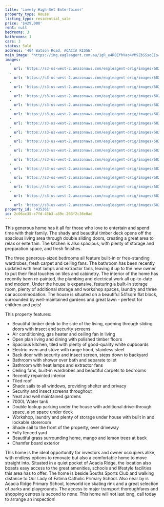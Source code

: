 ```yaml
---
title: 'Lovely High-Set Entertainer'
property_type: House
listing_type: residential_sale
price: '$429,000'
rent: null
bedrooms: 3
bathrooms: 1
cars: 3
status: Sold
address: '404 Watson Road, ACACIA RIDGE'
main_image: 'https://img.eagleagent.com.au/1gR_e4R0EfhVao4VM9ZbSSsoEIs=/1280x854/smart/https://s3-us-west-2.amazonaws.com/eagleagent-orig/images/6823630/122791194-image-M.jpg'
images:
  -
    url: 'https://s3-us-west-2.amazonaws.com/eagleagent-orig/images/6823645/122791194-image-P.jpg'
  -
    url: 'https://s3-us-west-2.amazonaws.com/eagleagent-orig/images/6823644/122791194-image-O.jpg'
  -
    url: 'https://s3-us-west-2.amazonaws.com/eagleagent-orig/images/6823643/122791194-image-N.jpg'
  -
    url: 'https://s3-us-west-2.amazonaws.com/eagleagent-orig/images/6823642/122791194-image-L.jpg'
  -
    url: 'https://s3-us-west-2.amazonaws.com/eagleagent-orig/images/6823641/122791194-image-K.jpg'
  -
    url: 'https://s3-us-west-2.amazonaws.com/eagleagent-orig/images/6823640/122791194-image-J.jpg'
  -
    url: 'https://s3-us-west-2.amazonaws.com/eagleagent-orig/images/6823639/122791194-image-I.jpg'
  -
    url: 'https://s3-us-west-2.amazonaws.com/eagleagent-orig/images/6823638/122791194-image-H.jpg'
  -
    url: 'https://s3-us-west-2.amazonaws.com/eagleagent-orig/images/6823637/122791194-image-G.jpg'
  -
    url: 'https://s3-us-west-2.amazonaws.com/eagleagent-orig/images/6823636/122791194-image-F.jpg'
  -
    url: 'https://s3-us-west-2.amazonaws.com/eagleagent-orig/images/6823635/122791194-image-E.jpg'
  -
    url: 'https://s3-us-west-2.amazonaws.com/eagleagent-orig/images/6823634/122791194-image-D.jpg'
  -
    url: 'https://s3-us-west-2.amazonaws.com/eagleagent-orig/images/6823633/122791194-image-C.jpg'
  -
    url: 'https://s3-us-west-2.amazonaws.com/eagleagent-orig/images/6823632/122791194-image-B.jpg'
  -
    url: 'https://s3-us-west-2.amazonaws.com/eagleagent-orig/images/6823631/122791194-image-A.jpg'
  -
    url: 'https://s3-us-west-2.amazonaws.com/eagleagent-orig/images/6823630/122791194-image-M.jpg'
property_id: '435361'
id: 2c06ac35-c7fd-45b3-a39c-263f2c36e0ad
---
```

This generous home has it all for those who love to entertain and spend time with their family. The shady and beautiful timber deck opens off the spacious living area through double sliding doors, creating a great area to relax or entertain. The kitchen is also spacious, with plenty of storage and preparation space, and fresh finishes.

The three generous-sized bedrooms all feature built-in or free-standing wardrobes, fresh carpet and ceiling fans. The bathroom has been recently updated with heat lamps and extractor fans, leaving it up to the new owner to put their final touches on tiles and cabinetry. The interior of the home has recently been re-painted, the plumbing and electrical work all up-to-date and modern. Under the house is expansive, featuring a built-in storage room, plenty of additional storage and workshop spaces, laundry and three car accommodation. The house is situated on a beautiful 541sqm flat block, surrounded by well-maintained gardens and great lawn - perfect for children and pets!

This property features:

*  Beautiful timber deck to the side of the living, opening through sliding doors with insect and security screens
*  Air conditioning, gas heater and ceiling fan in living
*  Open plan living and dining with polished timber floors
*  Spacious kitchen, tiled with plenty of good-quality white cupboards
*  Electric oven and stove with range hood, stainless steel
*  Back door with security and insect screen, steps down to backyard
*  Bathroom with shower over bath and separate toilet
*  Bathroom with heat lamps and extractor fans
*  Ceiling fans, built-in wardrobes and beautiful carpets to bedrooms
*  Recently repainted interior
*  Tiled roof
*  Shade sails to all windows, providing shelter and privacy
*  Security and insect screens throughout
*  Neat and well maintained gardens
*  7000L Water tank
*  Double lockup parking under the house with additional drive-through space, also space under deck
*  Workshop, laundry and plenty of storage under house with built in and lockable storeroom
*  Shade sail to the front of the property, over driveway
*  Fully fenced yard
*  Beautiful grass surrounding home, mango and lemon trees at back
*  Chamfer board exterior

This home is the ideal opportunity for investors and owner occupiers alike, with endless options to renovate but also a comfortable home to move straight into. Situated in a quiet pocket of Acacia Ridge, the location also boasts easy access to the great amenities, schools and lifestyle facilities this area has to offer. The home is beside Souths Sports Club and walking distance to Our Lady of Fatima Catholic Primary School. Also near by is Acacia Ridge Primary School, Iceworld ice skating rink and a great selection of parks and playgrounds. The access to major transport thoroughfares and shopping centres is second to none. This home will not last long, call today to arrange an inspection!